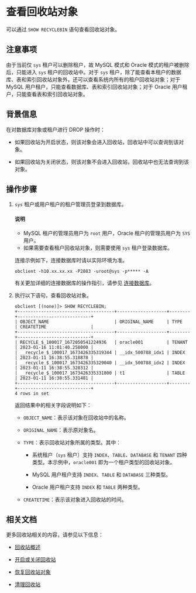 # 查看回收站对象

可以通过 `SHOW RECYCLEBIN` 语句查看回收站对象。

## 注意事项

由于当前仅 `sys` 租户可以删除租户，故 MySQL 模式和 Oracle 模式的租户被删除后，只能进入 `sys` 租户的回收站中。对于 `sys` 租户，除了能查看本租户的数据库、表和索引回收站对象外，还可以查看系统内所有的租户回收站对象；对于 MySQL 用户租户，只能查看数据库、表和索引回收站对象；对于 Oracle 用户租户，只能查看表和索引回收站对象。

## 背景信息

在对数据库对象或租户进行 DROP 操作时：

* 如果回收站为开启状态，则该对象会进入回收站，回收站中可以查询到该对象。

* 如果回收站为关闭状态，则该对象不会进入回收站，回收站中也无法查询到该对象。

## 操作步骤

1. `sys` 租户或用户租户的租户管理员登录到数据库。

   <main id="notice" type='explain'>
   <h4>说明</h4>
   <ul>
   <li>MySQL 租户的管理员用户为 <code>root</code> 用户，Oracle 租户的管理员用户为 <code>SYS</code> 用户。</li>
   <li>如果需要查看租户回收站对象，则需要使用 <code>sys</code> 租户登录数据库。</li>
   </ul>
   </main>

   连接示例如下，连接数据库时请以实际环境为准。

   ```shell
   obclient -h10.xx.xx.xx -P2883 -uroot@sys -p***** -A
   ```

   有关更加详细的连接数据库的操作指引，请参见 [连接数据库](../../../3.develop/1.connect-to-oceanbase-database/1.connect-to-oceanbase-database-of-mysql-mode/1.connection-methods-overview-of-mysql-mode.md)。

2. 执行以下语句，查看回收站对象。

   ```shell
   obclient [(none)]> SHOW RECYCLEBIN;
   +-------------------------------------+-------------------+--------+----------------------------+
   | OBJECT_NAME                         | ORIGINAL_NAME     | TYPE   | CREATETIME                 |
   +-------------------------------------+-------------------+--------+----------------------------+
   | RECYCLE_$_100017_1672050541224936   | oracle001         | TENANT | 2023-01-16 11:01:40.258000 |
   | __recycle_$_100017_1673426335319344 | __idx_500788_idx1 | INDEX  | 2023-01-11 16:38:55.318878 |
   | __recycle_$_100017_1673426335329040 | __idx_500788_idx2 | INDEX  | 2023-01-11 16:38:55.328312 |
   | __recycle_$_100017_1673426335331800 | t1                | TABLE  | 2023-01-11 16:38:55.331481 |
   +-------------------------------------+-------------------+--------+----------------------------+
   4 rows in set
   ```

   返回结果中的相关字段说明如下：

   * `OBJECT_NAME`：表示该对象在回收站中的名称。

   * `ORIGINAL_NAME`：表示原对象名。

   * `TYPE`：表示回收站对象所属的类型。其中：
  
      * 系统租户（`sys` 租户）支持 `INDEX`、`TABLE`、`DATABASE` 和 `TENANT` 四种类型。本示例中，`oracle001` 即为一个租户类型的回收站对象。
      
      * MySQL 用户租户支持 `INDEX`、`TABLE` 和 `DATABASE` 三种类型。

      * Oracle 用户租户支持 `INDEX` 和 `TABLE` 两种类型。

   * `CREATETIME`：表示该对象进入回收站的时间。

## 相关文档

更多回收站相关的内容，请参见以下信息：

* [回收站概述](1.recyclebin-overview.md)

* [开启或关闭回收站](2.turn-the-recyclebin-on-or-off.md)

* [恢复回收站对象](4.restore-the-recyclebin-objects.md)

* [清理回收站](5.purge-the-recyclebin.md)